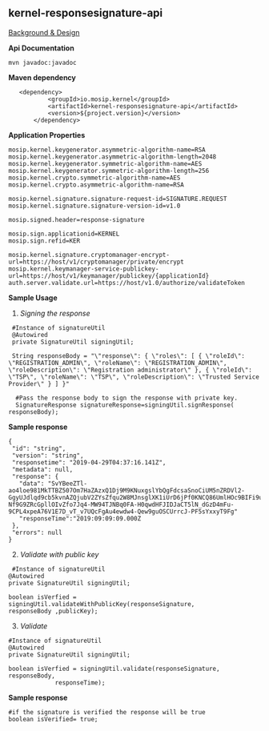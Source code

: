 ## kernel-responsesignature-api

[Background & Design](../../docs/design/kernel/kernel-cryptography-digitalsignature.md)


**Api Documentation**

```
mvn javadoc:javadoc
```

**Maven dependency**

 ```
    <dependency>
			<groupId>io.mosip.kernel</groupId>
			<artifactId>kernel-responsesignature-api</artifactId>
			<version>${project.version}</version>
		</dependency>
 ```


 **Application Properties**
 
 ```
mosip.kernel.keygenerator.asymmetric-algorithm-name=RSA
mosip.kernel.keygenerator.asymmetric-algorithm-length=2048
mosip.kernel.keygenerator.symmetric-algorithm-name=AES
mosip.kernel.keygenerator.symmetric-algorithm-length=256
mosip.kernel.crypto.symmetric-algorithm-name=AES
mosip.kernel.crypto.asymmetric-algorithm-name=RSA

mosip.kernel.signature.signature-request-id=SIGNATURE.REQUEST
mosip.kernel.signature.signature-version-id=v1.0

mosip.signed.header=response-signature

mosip.sign.applicationid=KERNEL
mosip.sign.refid=KER

mosip.kernel.signature.cryptomanager-encrypt-url=https://host/v1/cryptomanager/private/encrypt
mosip.kernel.keymanager-service-publickey-url=https://host/v1/keymanager/publickey/{applicationId}
auth.server.validate.url=https://host/v1.0/authorize/validateToken
 ```
 
 **Sample Usage**
 
   1. *Signing the response*
   
  ```
   #Instance of signatureUtil
   @Autowired
   private SignatureUtil signingUtil;
   
   String responseBody = "\"response\": { \"roles\": [ { \"roleId\": \"REGISTRATION_ADMIN\", \"roleName\": \"REGISTRATION_ADMIN\", \"roleDescription\": \"Registration administrator\" }, { \"roleId\": \"TSP\", \"roleName\": \"TSP\", \"roleDescription\": \"Trusted Service Provider\" } ] }"
  
    #Pass the response body to sign the response with private key.
    SignatureResponse signatureResponse=signingUtil.signResponse( responseBody);
   ```
   
   **Sample response**
 
 ```
 {
  "id": "string",
  "version": "string",
  "responsetime": "2019-04-29T04:37:16.141Z",
  "metadata": null,
  "response": {
    "data": "SvYBeeZTl-ao4loe981MkTTBZ507Om7HaZAzxQ1Dj9M9KNuxgslYbQgFdcsaSnoCiUM5nZRDVl2-GgyUJdlqd9cb5kvnAZQjubV2ZYsZfqu2W8MJnsglXK1iUrD6jPf0KNCQ86UmlHOc9BIFi9u1Wh87b8kKmIdbkL8Jv4x2Yqqvufp5kkFja4udXcIVJhhSmsYS4Z0DtDv6p9eGZ18Gcrz-Nf9G9ZRcGpllOIvZfo7Jq4-MW94TJNBq0FA-H0qwdHFJIDJaCT5lN_dGzD4mFu-9CPL4xpeA76V1E7D_vT_v7UQcFgAu4ewdw4-Qew9guOSCUrrcJ-PF5sYxxyT9Fg"
    "responseTime":"2019:09:09:09.000Z
  },
  "errors": null
}
 ```
   2. *Validate with public key*
   
   ```
    #Instance of signatureUtil
   @Autowired
   private SignatureUtil signingUtil;
   
   boolean isVerfied = signingUtil.validateWithPublicKey(responseSignature,
   responseBody ,publicKey);
   
   ```
 3. *Validate*
 
 
   ```
   #Instance of signatureUtil
   @Autowired
   private SignatureUtil signingUtil;
   
   boolean isVerfied = signingUtil.validate(responseSignature, responseBody,
				responseTime);
  ```
  
  **Sample response**
 
 ```
 #if the signature is verified the response will be true
 boolean isVerified= true;
 ```
 
  
  
   
 
   